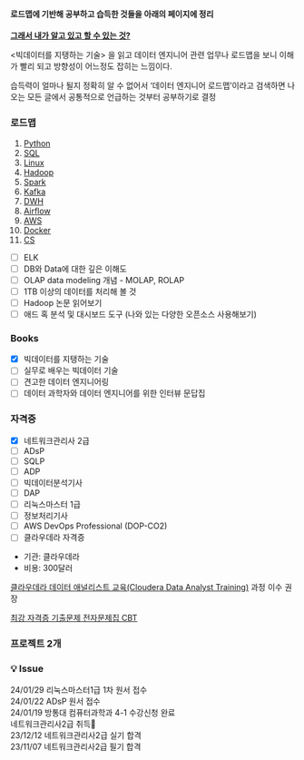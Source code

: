 #### 로드맵에 기반해 공부하고 습득한 것들을 아래의 페이지에 정리  
[**그래서 내가 알고 있고 할 수 있는 것?**](https://jiwontwopunch.notion.site/177afad64f2c4920aa95e4a4270722f8?pvs=4)  


<빅데이터를 지탱하는 기술> 을 읽고 데이터 엔지니어 관련 업무나 로드맵을 보니 이해가 빨리 되고 방향성이 어느정도 잡히는 느낌이다.

습득력이 얼마나 될지 정확히 알 수 없어서 ‘데이터 엔지니어 로드맵’이라고 검색하면 나오는 모든 글에서 공통적으로 언급하는 것부터 공부하기로 결정

### 로드맵
1. [Python](https://jiwontwopunch.notion.site/Python-354d5b6be1ec465ea382ac72717d4865?pvs=4)
2. [SQL](https://jiwontwopunch.notion.site/SQL-b164175e4339478b8dce98fb53c26b39?pvs=4)
3. [Linux](https://jiwontwopunch.notion.site/Linux-ed26ebf42fd54d34b38b2af0949c962b?pvs=4)
4. [Hadoop](https://jiwontwopunch.notion.site/Hadoop-6d060dd74bf24a75bb767e3864238823?pvs=4)
5. [Spark](https://jiwontwopunch.notion.site/Spark-b503731e881b4efbbf097f821cac6880?pvs=4)
6. [Kafka](https://jiwontwopunch.notion.site/Kafka-8a1c6d65bd0d41a3a35c0188e2321248?pvs=4)
7. [DWH](https://jiwontwopunch.notion.site/DWH-156872306f694246b00ea696c54c901a?pvs=4)
8. [Airflow](https://jiwontwopunch.notion.site/Airflow-e094ad08742244a0beee5400f68fcc26?pvs=4)
9. [AWS](https://jiwontwopunch.notion.site/AWS-ab4d5b9d5d9c46d696d4e95705e6dbe1?pvs=4)
10. [Docker](https://jiwontwopunch.notion.site/Docker-d7b492623a2f46c6904e1d324698f6fd?pvs=4)
11. [CS](https://jiwontwopunch.notion.site/CS-bfd8d39c0c7a433580df8eafdf2499a9?pvs=4)

- [ ]  ELK
- [ ]  DB와 Data에 대한 깊은 이해도
- [ ]  OLAP data modeling 개념 - MOLAP, ROLAP
- [ ]  1TB 이상의 데이터를 처리해 볼 것
- [ ]  Hadoop 논문 읽어보기
- [ ]  애드 혹 분석 및 대시보드 도구 (나와 있는 다양한 오픈소스 사용해보기)

### Books
- [x]  빅데이터를 지탱하는 기술
- [ ]  실무로 배우는 빅데이터 기술
- [ ]  견고한 데이터 엔지니어링
- [ ]  데이터 과학자와 데이터 엔지니어를 위한 인터뷰 문답집

### 자격증
- [x]  네트워크관리사 2급
- [ ]  ADsP
- [ ]  SQLP
- [ ]  ADP
- [ ]  빅데이터분석기사
- [ ]  DAP
- [ ]  리눅스마스터 1급
- [ ]  정보처리기사
- [ ]  AWS DevOps Professional (DOP-CO2)
- [ ]  클라우데라 자격증
- 기관: 클라우데라
- 비용: 300달러

[클라우데라 데이터 애널리스트 교육(Cloudera Data Analyst Training)](https://www.cloudera.com/more/training/courses/data-analyst-training.html?course=data-analyst&loc=online) 과정 이수 권장

[최강 자격증 기출문제 전자문제집 CBT](https://www.comcbt.com/)

### 프로젝트 2개


### 💡 Issue
24/01/29 리눅스마스터1급 1차 원서 접수  
24/01/22 ADsP 원서 접수  
24/01/19 방통대 컴퓨터과학과 4-1 수강신청 완료  
네트워크관리사2급 취득🎉  
23/12/12 네트워크관리사2급 실기 합격  
23/11/07 네트워크관리사2급 필기 합격  
